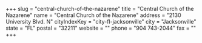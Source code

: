 +++
slug = "central-church-of-the-nazarene"
title = "Central Church of the Nazarene"
name = "Central Church of the Nazarene"
address = "2130 University Blvd. N"
cityIndexKey = "city-fl-jacksonville"
city = "Jacksonville"
state = "FL"
postal = "32211"
website = ""
phone = "904 743-2044"
fax = ""
+++
